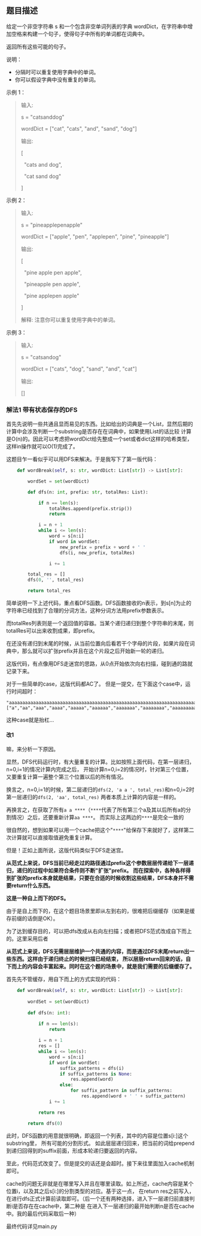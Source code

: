 ## 题目描述

给定一个非空字符串 s 和一个包含非空单词列表的字典 wordDict，在字符串中增加空格来构建一个句子，使得句子中所有的单词都在词典中。

返回所有这些可能的句子。

说明：

- 分隔时可以重复使用字典中的单词。
- 你可以假设字典中没有重复的单词。

示例 1：

>输入:
>
>s = "catsanddog"
>
>wordDict = ["cat", "cats", "and", "sand", "dog"]
>
>输出:
>
>[
>
>  "cats and dog",
>
>  "cat sand dog"
>
>]

示例 2：

>输入:
>
>s = "pineapplepenapple"
>
>wordDict = ["apple", "pen", "applepen", "pine", "pineapple"]
>
>输出:
>
>[
>
>  "pine apple pen apple",
>
>  "pineapple pen apple",
>
>  "pine applepen apple"
>
>]
>
>解释: 注意你可以重复使用字典中的单词。

示例 3：

>输入:
>
>s = "catsandog"
>
>wordDict = ["cats", "dog", "sand", "and", "cat"]
>
>输出:
>
>[]

### 解法1 带有状态保存的DFS
首先先说明一些共通且显而易见的东西。比如给出的词典是一个List，显然后期的计算中会涉及判断一个substring是否存在在词典中，如果使用List的话比较
计算是O(n)的。因此可以考虑把wordDict给先整成一个set或者dict这样的哈希类型，这样in操作就可以O(1)完成了。

这题目乍一看似乎可以用DFS来解决。于是我写下了第一版代码：
```python
    def wordBreak(self, s: str, wordDict: List[str]) -> List[str]:

        wordSet = set(wordDict)

        def dfs(n: int, prefix: str, totalRes: List):

            if n == len(s):
                totalRes.append(prefix.strip())
                return

            i = n + 1
            while i <= len(s):
                word = s[n:i]
                if word in wordSet:
                    new_prefix = prefix + word + ' '
                    dfs(i, new_prefix, totalRes)

                i += 1

        total_res = []
        dfs(0, '', total_res)

        return total_res
```
简单说明一下上述代码，重点看DFS函数。DFS函数接收的n表示，到s[n]为止的字符串已经找到了合理的分词方法，这种分词方法用prefix参数表示。

而totalRes列表则是一个返回值的容器。当某个递归递归到整个字符串的末尾，则totalRes可以出来收割成果，即prefix。

在还没有递归到末尾的时候，从当前位置向后看若干个字母的片段，如果片段在词典中，那么就可以扩张prefix并且在这个片段之后开始新一轮的递归。

这版代码，有点像用DFS走迷宫的思路，从0点开始依次向右扫描，碰到通的路就记录下来。

对于一些简单的case，这版代码都AC了。
但是一提交，在下面这个case中，运行时间超时：

```text
"aaaaaaaaaaaaaaaaaaaaaaaaaaaaaaaaaaaaaaaaaaaaaaaaaaaaaaaaaaaaaaaaaaaaaaaaaaabaaaaaaaaaaaaaaaaaaaaaaaaaaaaaaaaaaaaaaaaaaaaaaaaaaaaaaaaaaaaaaaaaaaaaaaaaaa"
["a","aa","aaa","aaaa","aaaaa","aaaaaa","aaaaaaa","aaaaaaaa","aaaaaaaaa","aaaaaaaaaa"]
```

这种case就是抬杠…

#### 改1
嘛，来分析一下原因。

显然，DFS代码运行时，有大量重复的计算。比如按照上面代码，在第一层递归，n=0,i=1的情况计算内完成之后，
开始计算n=0,i=2的情况时，针对第三个位置，又要重复计算一遍整个第三个位置以后的所有情况。

换言之，n=0,i=1的时候，第二层递归的`dfs(2, 'a a ', total_res)`和n=0,i=2时第一层递归的`dfs(2, 'aa', total_res)`
两者本质上计算的内容是一样的。

再换言之，在获取了所有`a a ****`（`****`代表了所有第三个a及其以后所有a的分割情况）之后，还要重新计算`aa ****`。
而实际上这两边的`****`是完全一致的

很自然的，想到如果可以用一个cache把这个"`****`"给保存下来就好了，这样第二次计算就可以直接取值避免重复计算。

但是！正如上面所说，这版代码类似于DFS走迷宫。

**从范式上来说，DFS当前已经走过的路径通过prefix这个参数层层传递给下一层递归，递归的过程中如果符合条件则不断"扩张"prefix。
而在探索中，各种各样得到扩张的prefix本身就是结果，只要在合适的时候收割这些结果，DFS本身并不需要return什么东西。**

**这是一种自上而下的DFS。**

由于是自上而下的，在这个题目场景里即从左到右的，很难把后缀缓存（如果是缓存前缀的话倒是OK）。

为了达到缓存目的，可以把dfs改成从右向左扫描；或者把DFS范式改成自下而上的。这里采用后者

**从范式上来说，DFS无需层层维护一个共通的内容，而是通过DFS末尾return出一些东西。这样由于递归终止的时候扫描已经结束，
所以层层return回来的话，自下而上的内容会丰富起来。同时在这个题的场景中，就是我们需要的后缀缓存了。**

首先先不管缓存，用自下而上的方式实现的代码：

```python
    def wordBreak(self, s: str, wordDict: List[str]) -> List[str]: 
        
        wordSet = set(wordDict)
        
        def dfs(n: int):

            if n == len(s):
                return
            
            i = n + 1
            res = []
            while i <= len(s):
                word = s[n:i]
                if word in wordSet:
                    suffix_patterns = dfs(i)
                    if suffix_patterns is None:
                        res.append(word)
                    else:
                        for suffix_pattern in suffix_patterns:
                            res.append(word + ' ' + suffix_pattern)
                i += 1

            return res

        return dfs(0)
```

此时，DFS函数的用意就很明确，即返回一个列表，其中的内容是位置s[i:]这个substring里，
所有可能的分割形式。
如此层层递归回来，把当前的词给prepend到递归回得到的suffix前面，形成本轮递归要返回的内容。

至此，代码范式改变了。但是提交的话还是会超时。接下来往里面加入cache机制即可。

cache的问题无非就是在哪里写入并且在哪里读取。如上所述，cache内容是某个位置i，以及其之后s[i:]的分割类型的对应。基于这一点，
在return res之前写入，在进行dfs正式计算前读取即可。（后一个还有两种选择，进入下一层递归前直接判断i是否存在在cache中，第二种是
在进入下一层递归的最开始判断n是否在cache中。我的最后代码采取后一种）

最终代码详见main.py